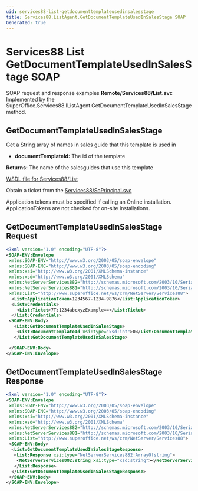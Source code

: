 ```yaml
---
uid: services88-list-getdocumenttemplateusedinsalesstage
title: Services88.ListAgent.GetDocumentTemplateUsedInSalesStage SOAP
Generated: true
---
```


# Services88 List GetDocumentTemplateUsedInSalesStage SOAP

SOAP request and response examples **Remote/Services88/List.svc**
Implemented by the <see cref="M:SuperOffice.Services88.IListAgent.GetDocumentTemplateUsedInSalesStage">SuperOffice.Services88.IListAgent.GetDocumentTemplateUsedInSalesStage</see> method.

## GetDocumentTemplateUsedInSalesStage

Get a String array of names in sales guide that this template is used in

* **documentTemplateId:** The id of the template

**Returns:** The name of the salesguides that use this template


[WSDL file for Services88/List](../Services88-List.md)

Obtain a ticket from the [Services88/SoPrincipal.svc](../SoPrincipal/index.md)

Application tokens must be specified if calling an Online installation. ApplicationTokens are not checked for on-site installations.

## GetDocumentTemplateUsedInSalesStage Request

```xml
<?xml version="1.0" encoding="UTF-8"?>
<SOAP-ENV:Envelope
 xmlns:SOAP-ENV="http://www.w3.org/2003/05/soap-envelope"
 xmlns:SOAP-ENC="http://www.w3.org/2003/05/soap-encoding"
 xmlns:xsi="http://www.w3.org/2001/XMLSchema-instance"
 xmlns:xsd="http://www.w3.org/2001/XMLSchema"
 xmlns:NetServerServices882="http://schemas.microsoft.com/2003/10/Serialization/Arrays"
 xmlns:NetServerServices881="http://schemas.microsoft.com/2003/10/Serialization/"
 xmlns:List="http://www.superoffice.net/ws/crm/NetServer/Services88">
  <List:ApplicationToken>1234567-1234-9876</List:ApplicationToken>
  <List:Credentials>
    <List:Ticket>7T:1234abcxyzExample==</List:Ticket>
  </List:Credentials>
 <SOAP-ENV:Body>
   <List:GetDocumentTemplateUsedInSalesStage>
    <List:DocumentTemplateId xsi:type="xsd:int">0</List:DocumentTemplateId>
   </List:GetDocumentTemplateUsedInSalesStage>

 </SOAP-ENV:Body>
</SOAP-ENV:Envelope>

```


## GetDocumentTemplateUsedInSalesStage Response

```xml
<?xml version="1.0" encoding="UTF-8"?>
<SOAP-ENV:Envelope
 xmlns:SOAP-ENV="http://www.w3.org/2003/05/soap-envelope"
 xmlns:SOAP-ENC="http://www.w3.org/2003/05/soap-encoding"
 xmlns:xsi="http://www.w3.org/2001/XMLSchema-instance"
 xmlns:xsd="http://www.w3.org/2001/XMLSchema"
 xmlns:NetServerServices882="http://schemas.microsoft.com/2003/10/Serialization/Arrays"
 xmlns:NetServerServices881="http://schemas.microsoft.com/2003/10/Serialization/"
 xmlns:List="http://www.superoffice.net/ws/crm/NetServer/Services88">
 <SOAP-ENV:Body>
  <List:GetDocumentTemplateUsedInSalesStageResponse>
   <List:Response xsi:type="NetServerServices882:ArrayOfstring">
    <NetServerServices882:string xsi:type="xsd:string"></NetServerServices882:string>
   </List:Response>
  </List:GetDocumentTemplateUsedInSalesStageResponse>
 </SOAP-ENV:Body>
</SOAP-ENV:Envelope>

```

